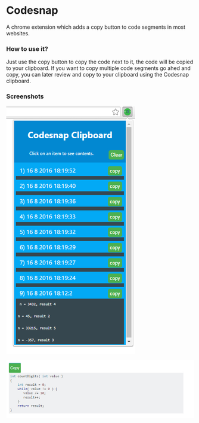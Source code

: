 # Codesnap
A chrome extension which adds a copy button to  code segments in most websites.
### How to use it?
Just use the copy button to copy the code next to it, the code will be copied to your clipboard. 
If you want to copy multiple code segments go ahed and copy, you can later review and copy to your clipboard using the Codesnap clipboard.
### Screenshots
![alt tag](https://raw.githubusercontent.com/RaghavaDhanya/Codesnap/master/screenshots/screenshot.jpg)

![alt tag](https://raw.githubusercontent.com/RaghavaDhanya/Codesnap/master/screenshots/screenshot2.jpg)